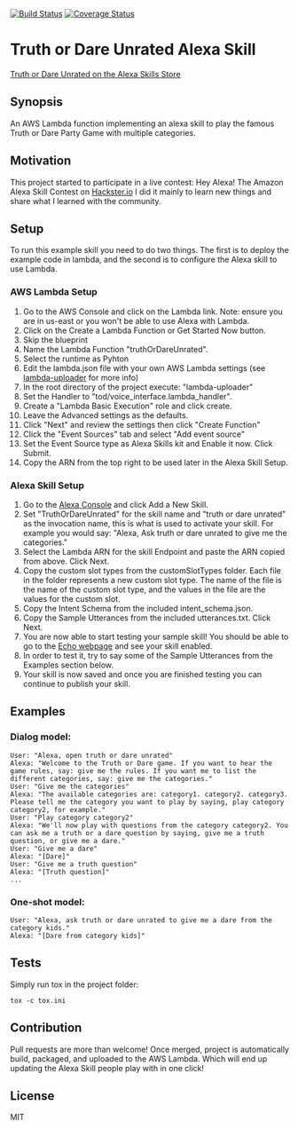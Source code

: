 [![Build Status](https://travis-ci.org/breboulet/alexa-truth-or-dare.svg?branch=master)](https://travis-ci.org/breboulet/alexa-truth-or-dare)
[![Coverage Status](https://coveralls.io/repos/github/breboulet/alexa-truth-or-dare/badge.svg?branch=master)](https://coveralls.io/github/breboulet/alexa-truth-or-dare?branch=master)

# Truth or Dare Unrated Alexa Skill

[Truth or Dare Unrated on the Alexa Skills Store](http://www.alexaskillstore.com/Games/Truth-or-Dare-Unrated)

## Synopsis

An AWS Lambda function implementing an alexa skill to play the famous Truth or Dare Party Game with multiple categories.

## Motivation

This project started to participate in a live contest: Hey Alexa! The Amazon Alexa Skill Contest on [Hackster.io](https://www.hackster.io)
I did it mainly to learn new things and share what I learned with the community.

## Setup

To run this example skill you need to do two things. The first is to deploy the example code in lambda, and the second is to configure the Alexa skill to use Lambda.

### AWS Lambda Setup
1. Go to the AWS Console and click on the Lambda link. Note: ensure you are in us-east or you won't be able to use Alexa with Lambda.
2. Click on the Create a Lambda Function or Get Started Now button.
3. Skip the blueprint
4. Name the Lambda Function "truthOrDareUnrated".
5. Select the runtime as Pyhton
6. Edit the lambda.json file with your own AWS Lambda settings (see [lambda-uploader](https://github.com/rackerlabs/lambda-uploader) for more info)
7. In the root directory of the project execute: "lambda-uploader"
8. Set the Handler to "tod/voice_interface.lambda_handler".
9. Create a "Lambda Basic Execution" role and click create.
10. Leave the Advanced settings as the defaults.
11. Click "Next" and review the settings then click "Create Function"
12. Click the "Event Sources" tab and select "Add event source"
13. Set the Event Source type as Alexa Skills kit and Enable it now. Click Submit.
14. Copy the ARN from the top right to be used later in the Alexa Skill Setup.

### Alexa Skill Setup
1. Go to the [Alexa Console](https://developer.amazon.com/edw/home.html) and click Add a New Skill.
2. Set "TruthOrDareUnrated" for the skill name and "truth or dare unrated" as the invocation name, this is what is used to activate your skill. For example you would say: "Alexa, Ask truth or dare unrated to give me the categories."
3. Select the Lambda ARN for the skill Endpoint and paste the ARN copied from above. Click Next.
4. Copy the custom slot types from the customSlotTypes folder. Each file in the folder represents a new custom slot type. The name of the file is the name of the custom slot type, and the values in the file are the values for the custom slot.
5. Copy the Intent Schema from the included intent_schema.json.
6. Copy the Sample Utterances from the included utterances.txt. Click Next.
8. You are now able to start testing your sample skill! You should be able to go to the [Echo webpage](http://echo.amazon.com/#skills) and see your skill enabled.
9. In order to test it, try to say some of the Sample Utterances from the Examples section below.
10. Your skill is now saved and once you are finished testing you can continue to publish your skill.

## Examples
### Dialog model:
    User: "Alexa, open truth or dare unrated"
    Alexa: "Welcome to the Truth or Dare game. If you want to hear the game rules, say: give me the rules. If you want me to list the different categories, say: give me the categories."
    User: "Give me the categories"
    Alexa: "The available categories are: category1. category2. category3. Please tell me the category you want to play by saying, play category category2, for example."
    User: "Play category category2"
    Alexa: "We'll now play with questions from the category category2. You can ask me a truth or a dare question by saying, give me a truth question, or give me a dare."
    User: "Give me a dare"
    Alexa: "[Dare]"
    User: "Give me a truth question"
    Alexa: "[Truth question]"
    ...

### One-shot model:
    User: "Alexa, ask truth or dare unrated to give me a dare from the category kids."
    Alexa: "[Dare from category kids]"
    
## Tests

Simply run tox in the project folder:
```
tox -c tox.ini
```

## Contribution

Pull requests are more than welcome! 
Once merged, project is automatically build, packaged, and uploaded to the AWS Lambda. 
Which will end up updating the Alexa Skill people play with in one click!

## License

MIT

